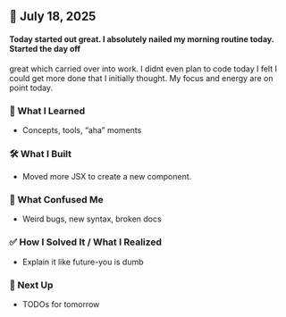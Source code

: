 ## 📅 July 18, 2025

#### Today started out great. I absolutely nailed my morning routine today. Started the day off 
great which carried over into work. I didnt even plan to code today I felt I could get more done
that I initially thought. My focus and energy are on point today.

### 🧠 What I Learned
- Concepts, tools, “aha” moments

### 🛠️ What I Built
- Moved more JSX to create a new component.

### 🧨 What Confused Me
- Weird bugs, new syntax, broken docs

### ✅ How I Solved It / What I Realized
- Explain it like future-you is dumb

### 📌 Next Up
- TODOs for tomorrow
